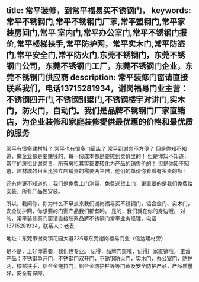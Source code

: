 title: 常平装修，到常平福易买不锈钢门，
keywords: 常平不锈钢门,常平不锈钢门厂家,常平塑钢门,常平家装房间门,常平 室内门,常平办公室门,常平不锈钢门报价,常平楼梯扶手,常平防护网，常平实木门,常平防盗门,常平安全门,常平防火门,东莞不锈钢门，东莞不锈钢门公司，东莞不锈钢门工厂，东莞不锈钢门企业，东莞不锈钢门供应商
description: 常平装修门窗请直接联系我们，电话13715281934，谢岗福易门业主营：不锈钢四开门,不锈钢别墅门,不锈钢楼宇对讲门,实木门，防火门，自动门。我们是品牌不锈钢门厂家直销店，为企业装修和家庭装修提供最优惠的价格和最优质的服务
---
常平有很多建材城？
常平也有很多门窗店？
常平到谢岗不方便？
但是你知不知道，做企业都是要赚钱的，每一份成本都是要摊到卖价里的！
但是你知不知道，常平的房租比谢岗贵，所有房租其实都要转化为产品的销售价的！
但是你知不知道，建材城的租金比独立店铺贵的需要两三倍，他们的单价你看看有多贵的额！

还有你更不知道的，我们是免费上门测量，免费送货上门，更重要的是我们免费给安装，所有产品包安装。

所以，我问你，你为什么不早点来我们谢岗福易买不锈钢门，铝合金门、实木门，安全防护网，你想要的门窗产品我们都有哟。
是的，我们就在你的身边哦。
对的，常平装修买门窗请直接联系品牌不锈钢门常平业务经理，电话13715281934，联系人：老表

地址：东莞市谢岗镇花园大道236号东莞谢岗福易门业（信达建材旁）

是不是，正好你需要，我们也专业。
记得，品牌门窗哦，记得厂家直销哦。
主营产品：不锈钢单开门，不锈钢门双开门，不锈钢防火门，实木门，办公室门，防护网，楼梯扶手，铝合金拖拉门，铝合金防护栏等等门窗及安全防护产品，产品质量好，安全有保障。



